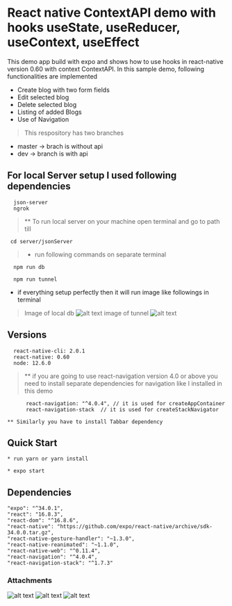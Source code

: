 # React native ContextAPI demo with hooks useState, useReducer, useContext, useEffect

This demo app build with expo and shows how to use hooks in react-native version 0.60 with context ContextAPI.
In this sample demo, following functionalities are implemented
* Create blog with two form fields
* Edit selected blog
* Delete selected blog
* Listing of added Blogs
* Use of Navigation


> This respository has two branches
* master -> brach is without api
* dev -> branch is with api


## For local Server setup I used following dependencies
```
  json-server
  ngrok

```


> ** To  run local server on your machine open terminal and go to path till
 ```  
  cd server/jsonServer
  ```
  > * run following commands on separate terminal

  ```
    npm run db

  ```  

  ```
    npm run tunnel

  ```  
  * if everything setup perfectly then it will run image like followings in terminal
  > Image of local db
    ![alt text](images/server.png)
  > image of tunnel
   ![alt text](images/ngrok.png)


## Versions

      react-native-cli: 2.0.1
      react-native: 0.60
      node: 12.6.0


  > ** if you are going to use react-navigation version 4.0 or above you need to install separate dependencies for navigation
      like I installed in this demo


          react-navigation: "^4.0.4", // it is used for createAppContainer
          react-navigation-stack  // it is used for createStackNavigator

    ** Similarly you have to install Tabbar dependency



## Quick Start


    * run yarn or yarn install

    * expo start



## Dependencies
```
"expo": "^34.0.1",
"react": "16.8.3",
"react-dom": "^16.8.6",
"react-native": "https://github.com/expo/react-native/archive/sdk-34.0.0.tar.gz",
"react-native-gesture-handler": "~1.3.0",
"react-native-reanimated": "~1.1.0",
"react-native-web": "^0.11.4",
"react-navigation": "^4.0.4",
"react-navigation-stack": "^1.7.3"

```
###  Attachments
![alt text](images/1.png)
![alt text](images/2.png)
![alt text](images/3.png)
